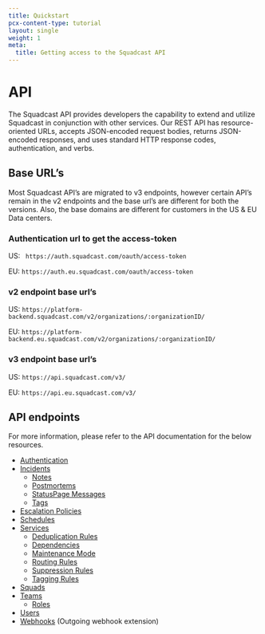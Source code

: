 ```yaml
---
title: Quickstart
pcx-content-type: tutorial
layout: single
weight: 1
meta:
  title: Getting access to the Squadcast API
---
```


# API
The Squadcast API provides developers the capability to extend and utilize Squadcast in conjunction with other services. Our REST  API has resource-oriented URLs, accepts JSON-encoded request bodies, returns JSON-encoded responses, and uses standard HTTP response codes, authentication, and verbs.
## Base URL’s

Most Squadcast API’s are migrated to v3 endpoints, however certain API’s remain in the v2 endpoints and the base url’s are different for both the versions. Also, the base domains are different for customers in the US & EU Data centers. 

### Authentication url to get the access-token

US: ``` https://auth.squadcast.com/oauth/access-token```

EU: ``` https://auth.eu.squadcast.com/oauth/access-token ```

### v2 endpoint base url’s

US: ``` https://platform-backend.squadcast.com/v2/organizations/:organizationID/ ```

EU: ``` https://platform-backend.eu.squadcast.com/v2/organizations/:organizationID/ ```
 
### v3 endpoint base url’s

US: ``` https://api.squadcast.com/v3/ ```

EU: ``` https://api.eu.squadcast.com/v3/ ```

## API endpoints
For more information, please refer to the API documentation for the below resources.

- [Authentication](https://apidocs.squadcast.com/#authentication)
- [Incidents](https://apidocs.squadcast.com/#9621f1a7-7263-44f1-b5e0-816b971f78ee)
  - [Notes](https://apidocs.squadcast.com/#e616dd95-d2ee-45ee-9072-8bf5ebecb55d)
  - [Postmortems](https://apidocs.squadcast.com/#caff6be7-a22b-4147-9ec4-3f7f38b7c2c1)
  - [StatusPage Messages](https://apidocs.squadcast.com/#c44ce66f-d3da-4e7e-b9a9-3d3f3a0376ce)
  - [Tags](https://apidocs.squadcast.com/#a92cb6a2-f6a3-474e-afef-0fd383d62dcc)
- [Escalation Policies](https://apidocs.squadcast.com/#b4aa9099-849c-49a8-b2a4-9c3c4ce64622)
- [Schedules](https://apidocs.squadcast.com/#3d28316c-973f-4a47-809e-12b2c57890f9)
- [Services](https://apidocs.squadcast.com/#ce92b14a-a973-481e-985c-c2c039bdfd9d)
  - [Deduplication Rules](https://apidocs.squadcast.com/#d44d82a4-bb35-4ff6-9ab4-b4e5f69d386d)
  - [Dependencies](https://apidocs.squadcast.com/#dea510f2-c779-47b9-9d0b-18e06e6ad912)
  - [Maintenance Mode](https://apidocs.squadcast.com/#260f4cd4-fa63-43f2-b06a-d76611145f19)
  - [Routing Rules](https://apidocs.squadcast.com/#80a74d23-28b8-4715-bdf8-c4a51f72f2cd)
  - [Suppression Rules](https://apidocs.squadcast.com/#df3aa632-e949-40f9-ab02-7b1a40a6ab80)
  - [Tagging Rules](https://apidocs.squadcast.com/#aacacb33-138d-4717-a76a-a4710595e187)
- [Squads](https://apidocs.squadcast.com/#af5dedb4-29cf-49b7-8d22-9e6e3b645179)
- [Teams](https://apidocs.squadcast.com/#0317db81-2586-4bfe-ad28-57d1a413e42b)
  - [Roles](https://apidocs.squadcast.com/#3e1f562e-1fa6-4349-82bc-1738404a8970)
- [Users](https://apidocs.squadcast.com/#646dcceb-8488-4583-ad21-93f70e381182)
- [Webhooks](https://apidocs.squadcast.com/#e74df50a-b812-4ec0-8be7-6075445bf60e) (Outgoing webhook extension)
